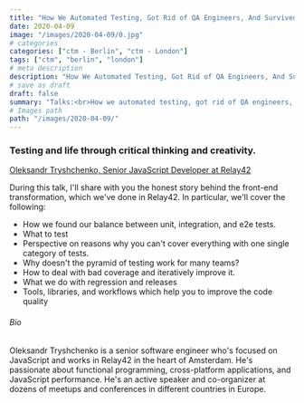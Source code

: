 ```yaml
---
title: "How We Automated Testing, Got Rid of QA Engineers, And Survived - Online Meetup"
date: 2020-04-09
image: "/images/2020-04-09/0.jpg"
# categories
categories: ["ctm - Berlin", "ctm - London"]
tags: ["ctm", "berlin", "london"]
# meta description
description: "How We Automated Testing, Got Rid of QA Engineers, And Survived - Online Meetup"
# save as draft
draft: false
summary: "Talks:<br>How we automated testing, got rid of QA engineers, and survived - the story of how we've done so, and why it's not going to work for everyone (Oleksandr Tryshchenko)"
# Images path
path: "/images/2020-04-09/"
---
```


### Testing and life through critical thinking and creativity.
[Oleksandr Tryshchenko, Senior JavaScript Developer at Relay42](https://tryshchenko.com/)

During this talk, I'll share with you the honest story behind the front-end 
transformation, which we've done in Relay42. In particular, we'll cover the following:
- How we found our balance between unit, integration, and e2e tests.
- What to test
- Perspective on reasons why you can't cover everything with one single category of tests.
- Why doesn't the pyramid of testing work for many teams?
- How to deal with bad coverage and iteratively improve it.
- What we do with regression and releases
- Tools, libraries, and workflows which help you to improve the code quality

###### Bio
Oleksandr Tryshchenko is a senior software engineer who's focused on 
JavaScript and works in Relay42 in the heart of Amsterdam. He's 
passionate about functional programming, cross-platform applications, 
and JavaScript performance. He's an active speaker and co-organizer at 
dozens of meetups and conferences in different countries in Europe.
